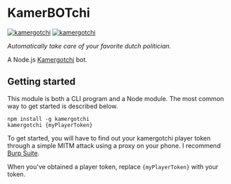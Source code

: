 # KamerBOTchi
[![kamergotchi](https://img.shields.io/npm/v/kamergotchi.svg)]()
[![kamergotchi](https://img.shields.io/npm/dt/kamergotchi.svg)]()

*Automatically take care of your favorite dutch politician.*

A Node.js [Kamergotchi](https://kamergotchi.nl) bot.

## Getting started

This module is both a CLI program and a Node module.
The most common way to get started is described below.

```shell
npm install -g kamergotchi
kamergotchi {myPlayerToken}
```

To get started, you will have to find out your kamergotchi player token through a simple MITM attack using a proxy on your phone. I recommend [Burp Suite](https://support.portswigger.net/customer/portal/articles/1841108-configuring-an-ios-device-to-work-with-burp).

When you've obtained a player token, replace `{myPlayerToken}` with your token.
